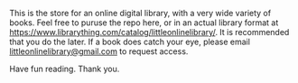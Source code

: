 This is the store for an online digital library, with a very wide variety of books. Feel free to puruse the repo here, or in an actual library format at https://www.librarything.com/catalog/littleonlinelibrary/. It is recommended that you do the later.
If a book does catch your eye, please email littleonlinelibrary@gmail.com to request access.

Have fun reading.
Thank you.
